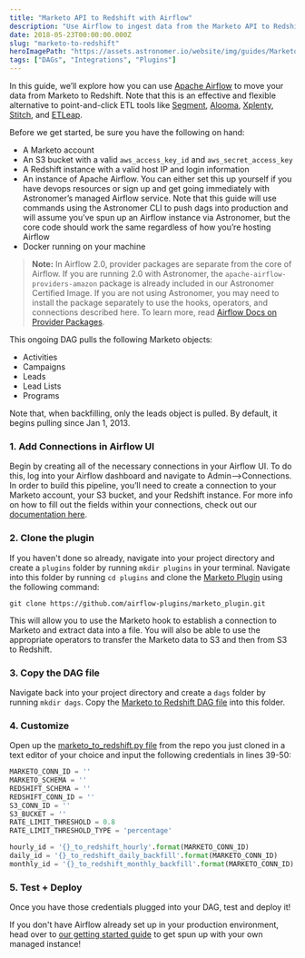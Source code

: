 ```yaml
---
title: "Marketo API to Redshift with Airflow"
description: "Use Airflow to ingest data from the Marketo API to Redshift"
date: 2018-05-23T00:00:00.000Z
slug: "marketo-to-redshift"
heroImagePath: "https://assets.astronomer.io/website/img/guides/MarketoToRedshift_preview.png"
tags: ["DAGs", "Integrations", "Plugins"]
---
```


In this guide, we’ll explore how you can use [Apache Airflow](https://airflow.apache.org/) to move your data from Marketo to Redshift. Note that this is an effective and flexible alternative to point-and-click ETL tools like [Segment](https://segment.com), [Alooma](https://alooma.com), [Xplenty](https://www.xplenty.com), [Stitch](https://stitchdata.com), and [ETLeap](https://etleap.com/).

Before we get started, be sure you have the following on hand:

- A Marketo account
- An S3 bucket with a valid `aws_access_key_id` and `aws_secret_access_key`
- A Redshift instance with a valid host IP and login information
- An instance of Apache Airflow. You can either set this up yourself if you have devops resources or sign
  up and get going immediately with Astronomer’s managed Airflow service. Note that this guide will use
  commands using the Astronomer CLI to push dags into production and will assume you’ve spun up an Airflow
  instance via Astronomer, but the core code should work the same regardless of how you’re hosting Airflow
- Docker running on your machine

> **Note:** In Airflow 2.0, provider packages are separate from the core of Airflow. If you are running 2.0 with Astronomer, the `apache-airflow-providers-amazon` package is already included in our Astronomer Certified Image. If you are not using Astronomer, you may need to install the package separately to use the hooks, operators, and connections described here. To learn more, read [Airflow Docs on Provider Packages](https://airflow.apache.org/docs/apache-airflow-providers/index.html).

This ongoing DAG pulls the following Marketo objects:

- Activities
- Campaigns
- Leads
- Lead Lists
- Programs

Note that, when backfilling, only the leads object is pulled. By default, it begins
pulling since Jan 1, 2013.

### 1. Add Connections in Airflow UI

Begin by creating all of the necessary connections in your Airflow UI. To do this, log into your Airflow dashboard and navigate to Admin-->Connections. In order to build this pipeline, you’ll need to create a connection to your Marketo account, your S3 bucket, and your Redshift instance. For more info on how to fill out the fields within your connections, check out our [documentation here](https://www.astronomer.io/guides/connections/).

### 2. Clone the plugin

If you haven't done so already, navigate into your project directory and create a `plugins` folder by running  `mkdir plugins` in your terminal. Navigate into this folder by running `cd plugins` and clone the [Marketo Plugin](https://github.com/airflow-plugins/marketo_plugin) using the following command:

`git clone https://github.com/airflow-plugins/marketo_plugin.git`

This will allow you to use the Marketo hook to establish a connection to Marketo and extract data into a file. You will also be able to use the appropriate operators to transfer the Marketo data to S3 and then from S3 to Redshift.

### 3. Copy the DAG file

Navigate back into your project directory and create a `dags` folder by running `mkdir dags`. Copy the [Marketo to Redshift DAG file](https://github.com/airflow-plugins/Example-Airflow-DAGs/blob/master/etl/marketo_to_redshift.py) into this folder.

### 4. Customize

Open up the [marketo_to_redshift.py file](https://github.com/airflow-plugins/Example-Airflow-DAGs/blob/master/etl/marketo_to_redshift.py#L39) from the repo you just cloned in a text editor of your choice and input the following credentials in lines 39-50:

```python
MARKETO_CONN_ID = ''
MARKETO_SCHEMA = ''
REDSHIFT_SCHEMA = ''
REDSHIFT_CONN_ID = ''
S3_CONN_ID = ''
S3_BUCKET = ''
RATE_LIMIT_THRESHOLD = 0.8
RATE_LIMIT_THRESHOLD_TYPE = 'percentage'

hourly_id = '{}_to_redshift_hourly'.format(MARKETO_CONN_ID)
daily_id = '{}_to_redshift_daily_backfill'.format(MARKETO_CONN_ID)
monthly_id = '{}_to_redshift_monthly_backfill'.format(MARKETO_CONN_ID)
```

### 5. Test + Deploy

Once you have those credentials plugged into your DAG, test and deploy it!

If you don't have Airflow already set up in your production environment, head over to [our getting started guide](https://astronomer.io/docs/getting-started) to get spun up with your own managed instance!

